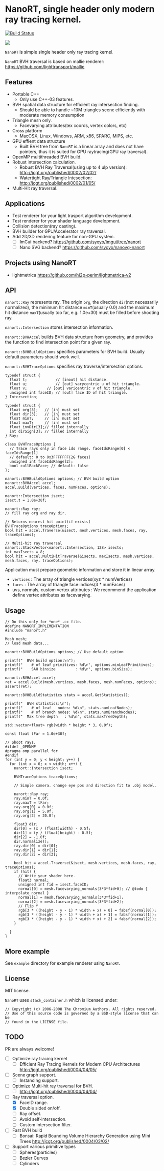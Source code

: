 # NanoRT, single header only modern ray tracing kernel.

[![Build Status](https://travis-ci.org/lighttransport/nanort.svg)](https://travis-ci.org/lighttransport/nanort)

![](images/render.png)

`NanoRT` is simple single header only ray tracing kernel.

`NanoRT` BVH traversal is based on mallie renderer: https://github.com/lighttransport/mallie

## Features

* Portable C++
  * Only use C++-03 features.
* BVH spatial data structure for efficient ray intersection finding.
  * Should be able to handle ~10M triangles scene efficiently with moderate memory consumption
* Triangle mesh only.
  * Facevarying attributes(tex coords, vertex colors, etc)
* Cross platform
  * MacOSX, Linux, Windows, ARM, x86, SPARC, MIPS, etc.
* GPU effient data structure
  * Built BVH tree from `NanoRT` is a linear array and does not have pointers, thus it is suited for GPU raytracing(GPU ray traversal).
* OpenMP multithreaded BVH build.
* Robust intersection calculation.
  * Robust BVH Ray Traversal(using up to 4 ulp version): http://jcgt.org/published/0002/02/02/
  * Watertight Ray/Triangle Intesection: http://jcgt.org/published/0002/01/05/
* Multi-Hit ray traversal.

## Applications

* Test renderer for your light trasport algorithm development.
* Test renderer for your shader language development.
* Collision detection(ray casting).
* BVH builder for GPU/Accelerator ray traversal.
* Add 2D/3D rendering feature for non-GPU system.
  * [ ] ImGui backend? https://github.com/syoyo/imgui/tree/nanort
  * [ ] Nano SVG backend? https://github.com/syoyo/nanovg-nanort

## Projects using NanoRT

* lightmetrica https://github.com/hi2p-perim/lightmetrica-v2

## API

`nanort::Ray` represents ray. The origin `org`, the direction `dir`(not necessarily normalized), the minimum hit distance `minT`(usually 0.0) and the maximum hit distance `maxT`(usually too far, e.g. 1.0e+30) must be filled before shooting ray.

`nanort::Intersection` stores intersection information. 

`nanort::BVHAccel` builds BVH data structure from geometry, and provides the function to find intersection point for a given ray.

`nanort::BVHBuildOptions` specifies parameters for BVH build. Usually default parameters should work well.

`nanort::BVHTraceOptions` specifies ray traverse/intersection options.

```
typedef struct {
  float t;             // [inout] hit distance.
  float u;             // [out] varycentric u of hit triangle.
  float v;	       // [out] varicentric v of hit triangle.
  unsigned int faceID; // [out] face ID of hit triangle.
} Intersection;

typedef struct {
  float org[3];   // [in] must set
  float dir[3];   // [in] must set
  float minT;     // [in] must set
  float maxT;     // [in] must set
  float invDir[3];// filled internally
  int dirSign[3]; // filled internally
} Ray;

class BVHTraceOptions {
  // Trace rays only in face ids range. faceIdsRange[0] < faceIdsRange[1]
  // default: 0 to 0x3FFFFFFF(2G faces)
  unsigned int faceIdsRange[2]; 
  bool cullBackFace; // default: false
};

nanort::BVHBuildOptions options; // BVH build option
nanort::BVHAccel accel;
accel.Build(vertices, faces, numFaces, options);

nanort::Intersection isect;
isect.t = 1.0e+30f;

nanort::Ray ray;
// fill ray org and ray dir.

// Returns nearest hit point(if exists)
BVHTraceOptions traceOptions;
bool hit = accel.Traverse(&isect, mesh.vertices, mesh.faces, ray, traceOptions);

// Multi-hit ray traversal
nanort::StackVector<nanort::Intersection, 128> isects;
int maxIsects = 8;
bool hit = accel.MultiHitTraverse(&isects, maxIsects, mesh.vertices, mesh.faces, ray, traceOptions);
```

Application must prepare geometric information and store it in linear array.

* `vertices` : The array of triangle vertices(xyz * numVertices)
* `faces` : The array of triangle face indices(3 * numFaces)
* uvs, normals, custom vertex attributes : We recommend the application define vertex attributes as facevarying.


## Usage

    // Do this only for *one* .cc file.
    #define NANORT_IMPLEMENTATION
    #include "nanort.h"

    Mesh mesh;
    // load mesh data...

    nanort::BVHBuildOptions options; // Use default option

    printf("  BVH build option:\n");
    printf("    # of leaf primitives: %d\n", options.minLeafPrimitives);
    printf("    SAH binsize         : %d\n", options.binSize);

    nanort::BVHAccel accel;
    ret = accel.Build(mesh.vertices, mesh.faces, mesh.numFaces, options);
    assert(ret);

    nanort::BVHBuildStatistics stats = accel.GetStatistics();

    printf("  BVH statistics:\n");
    printf("    # of leaf   nodes: %d\n", stats.numLeafNodes);
    printf("    # of branch nodes: %d\n", stats.numBranchNodes);
    printf("  Max tree depth   : %d\n", stats.maxTreeDepth);
 
    std::vector<float> rgb(width * height * 3, 0.0f);

    const float tFar = 1.0e+30f;

    // Shoot rays.
    #ifdef _OPENMP
    #pragma omp parallel for
    #endif
    for (int y = 0; y < height; y++) {
      for (int x = 0; x < width; x++) {
        nanort::Intersection isect;

        BVHTraceOptions traceOptions;

        // Simple camera. change eye pos and direction fit to .obj model. 

        nanort::Ray ray;
        ray.minT = 0.0f;
        ray.maxT = tFar;
        ray.org[0] = 0.0f;
        ray.org[1] = 5.0f;
        ray.org[2] = 20.0f;

        float3 dir;
        dir[0] = (x / (float)width) - 0.5f;
        dir[1] = (y / (float)height) - 0.5f;
        dir[2] = -1.0f;
        dir.normalize();
        ray.dir[0] = dir[0];
        ray.dir[1] = dir[1];
        ray.dir[2] = dir[2];

        bool hit = accel.Traverse(&isect, mesh.vertices, mesh.faces, ray, traceOptions);
        if (hit) {
          // Write your shader here.
          float3 normal;
          unsigned int fid = isect.faceID;
          normal[0] = mesh.facevarying_normals[3*3*fid+0]; // @todo { interpolate normal }
          normal[1] = mesh.facevarying_normals[3*3*fid+1];
          normal[2] = mesh.facevarying_normals[3*3*fid+2];
          // Flip Y
          rgb[3 * ((height - y - 1) * width + x) + 0] = fabsf(normal[0]);
          rgb[3 * ((height - y - 1) * width + x) + 1] = fabsf(normal[1]);
          rgb[3 * ((height - y - 1) * width + x) + 2] = fabsf(normal[2]);
        }

      }
    }

## More example

See `example` directory for example renderer using `NanoRT`.

## License

MIT license.

`NanoRT` uses `stack_container.h` which is licensed under:

    // Copyright (c) 2006-2008 The Chromium Authors. All rights reserved.
    // Use of this source code is governed by a BSD-style license that can be
    // found in the LICENSE file.

## TODO

PR are always welcome!

* [ ] Optimize ray tracing kernel
  * [ ] Efficient Ray Tracing Kernels for Modern CPU Architectures http://jcgt.org/published/0004/04/05/
* [ ] Scene graph support.
  * [ ] Instancing support.
* [ ] Optimize Multi-hit ray traversal for BVH.
  * [ ] http://jcgt.org/published/0004/04/04/ 
* [ ] Ray traversal option.
  * [x] FaceID range.
  * [x] Double sided on/off.
  * [ ] Ray offset.
  * [ ] Avoid self-intersection.
  * [ ] Custom intersection filter.
* [ ] Fast BVH build
  * [ ] Bonsai: Rapid Bounding Volume Hierarchy Generation using Mini Trees http://jcgt.org/published/0004/03/02/
* [ ] Support various primitive types
  * [ ] Spheres(particles)
  * [ ] Bezier Curves
  * [ ] Cylinders
